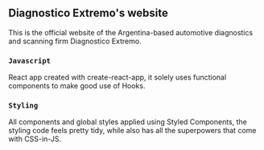 ## Diagnostico Extremo's website

This is the official website of the Argentina-based automotive diagnostics and scanning firm Diagnostico Extremo.

### `Javascript`

React app created with create-react-app, it solely uses functional components to make good use of Hooks.

### `Styling`

All components and global styles applied using Styled Components, the styling code feels pretty tidy, while also has all the superpowers that come with CSS-in-JS.
